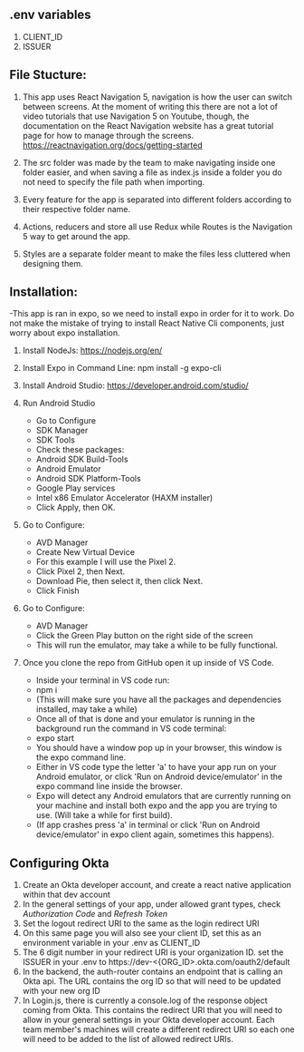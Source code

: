 ## .env variables

1. CLIENT_ID
2. ISSUER

## File Stucture:

1. This app uses React Navigation 5, navigation is how the user can switch between screens. At the moment of writing this there are not a lot of video tutorials that use Navigation 5 on Youtube, though, the documentation on the React Navigation website has a great tutorial page for how to manage through the screens. https://reactnavigation.org/docs/getting-started

2. The src folder was made by the team to make navigating inside one folder easier, and when saving a file as index.js inside a folder you do not need to specify the file path when importing.

3. Every feature for the app is separated into different folders according to their respective folder name.

4. Actions, reducers and store all use Redux while Routes is the Navigation 5 way to get around the app.

5. Styles are a separate folder meant to make the files less cluttered when designing them.

## Installation:

-This app is ran in expo, so we need to install expo in order for it to work. Do not make the mistake of trying to install React Native Cli components, just worry about expo installation.

1. Install NodeJs:
   https://nodejs.org/en/

2. Install Expo in Command Line:
   npm install -g expo-cli

3. Install Android Studio:
   https://developer.android.com/studio/

4. Run Android Studio

   - Go to Configure
   - SDK Manager
   - SDK Tools
   - Check these packages:
   - Android SDK Build-Tools
   - Android Emulator
   - Android SDK Platform-Tools
   - Google Play services
   - Intel x86 Emulator Accelerator (HAXM installer)
   - Click Apply, then OK.

5. Go to Configure:

   - AVD Manager
   - Create New Virtual Device
   - For this example I will use the Pixel 2.
   - Click Pixel 2, then Next.
   - Download Pie, then select it, then click Next.
   - Click Finish

6. Go to Configure:

   - AVD Manager
   - Click the Green Play button on the right side of the screen
   - This will run the emulator, may take a while to be fully functional.

7. Once you clone the repo from GitHub open it up inside of VS Code.
   - Inside your terminal in VS code run:
   - npm i
   - (This will make sure you have all the packages and dependencies installed, may take a while)
   - Once all of that is done and your emulator is running in the background run the command in VS code terminal:
   - expo start
   - You should have a window pop up in your browser, this window is the expo command line.
   - Either in VS code type the letter 'a' to have your app run on your Android emulator, or click 'Run on Android device/emulator' in the expo command line inside the browser.
   - Expo will detect any Android emulators that are currently running on your machine and install both expo and the app you are trying to use. (Will take a while for first build).
   - (If app crashes press 'a' in terminal or click 'Run on Android device/emulator' in expo client again, sometimes this happens).

## Configuring Okta

1. Create an Okta developer account, and create a react native application within that dev account
2. In the general settings of your app, under allowed grant types, check _Authorization Code_ and _Refresh Token_
3. Set the logout redirect URI to the same as the login redirect URI
4. On this same page you will also see your client ID, set this as an environment variable in your .env as CLIENT_ID
5. The 6 digit number in your redirect URI is your organization ID. set the ISSUER in your .env to
   https://dev-<{ORG_ID>.okta.com/oauth2/default
6. In the backend, the auth-router contains an endpoint that is calling an Okta api. The URL contains the org ID so that will need to be updated with your new org ID
7. In Login.js, there is currently a console.log of the response object coming from Okta. This contains the redirect URI that you will need to allow in your general settings in your Okta developer account. Each team member's machines will create a different redirect URI so each one will need to be added to the list of allowed redirect URIs.
